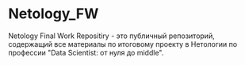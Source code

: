 # Netology_FW
Netology Final Work Repositiry - это публичный репозиторий, содержащий все материалы по итоговому проекту в Нетологии по профессии "Data Scientist: от нуля до middle".
